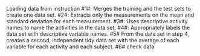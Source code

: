 Loading data from instruction
#1#: Merges the training and the test sets to create one data set.
#2#: Extracts only the measurements on the mean and standard deviation for each measurement.
#3#: Uses descriptive activity names to name the activities in the data set.
#4#: Appropriately labels the data set with descriptive variable names.
#5# From the data set in step 4, creates a second, independent tidy data set with the average of each variable for each activity and each subject.
#6# check data
